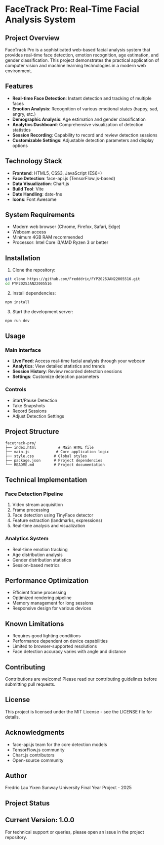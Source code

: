 # FaceTrack Pro: Real-Time Facial Analysis System

## Project Overview
FaceTrack Pro is a sophisticated web-based facial analysis system that provides real-time face detection, emotion recognition, age estimation, and gender classification. This project demonstrates the practical application of computer vision and machine learning technologies in a modern web environment.

## Features
- **Real-time Face Detection**: Instant detection and tracking of multiple faces
- **Emotion Analysis**: Recognition of various emotional states (happy, sad, angry, etc.)
- **Demographic Analysis**: Age estimation and gender classification
- **Analytics Dashboard**: Comprehensive visualization of detection statistics
- **Session Recording**: Capability to record and review detection sessions
- **Customizable Settings**: Adjustable detection parameters and display options

## Technology Stack
- **Frontend**: HTML5, CSS3, JavaScript (ES6+)
- **Face Detection**: face-api.js (TensorFlow.js-based)
- **Data Visualization**: Chart.js
- **Build Tool**: Vite
- **Date Handling**: date-fns
- **Icons**: Font Awesome

## System Requirements
- Modern web browser (Chrome, Firefox, Safari, Edge)
- Webcam access
- Minimum 4GB RAM recommended
- Processor: Intel Core i3/AMD Ryzen 3 or better

## Installation

1. Clone the repository:
```bash
git clone https://github.com/Fredddric/FYP2025JAN22005516.git
cd FYP2025JAN22005516
```

2. Install dependencies:
```bash
npm install
```

3. Start the development server:
```bash
npm run dev
```

## Usage

### Main Interface
- **Live Feed**: Access real-time facial analysis through your webcam
- **Analytics**: View detailed statistics and trends
- **Session History**: Review recorded detection sessions
- **Settings**: Customize detection parameters

### Controls
- Start/Pause Detection
- Take Snapshots
- Record Sessions
- Adjust Detection Settings

## Project Structure
```
facetrack-pro/
├── index.html          # Main HTML file
├── main.js            # Core application logic
├── style.css         # Global styles
├── package.json      # Project dependencies
└── README.md         # Project documentation
```

## Technical Implementation

### Face Detection Pipeline
1. Video stream acquisition
2. Frame processing
3. Face detection using TinyFace detector
4. Feature extraction (landmarks, expressions)
5. Real-time analysis and visualization

### Analytics System
- Real-time emotion tracking
- Age distribution analysis
- Gender distribution statistics
- Session-based metrics

## Performance Optimization
- Efficient frame processing
- Optimized rendering pipeline
- Memory management for long sessions
- Responsive design for various devices


## Known Limitations
- Requires good lighting conditions
- Performance dependent on device capabilities
- Limited to browser-supported resolutions
- Face detection accuracy varies with angle and distance

## Contributing
Contributions are welcome! Please read our contributing guidelines before submitting pull requests.

## License
This project is licensed under the MIT License - see the LICENSE file for details.

## Acknowledgments
- face-api.js team for the core detection models
- TensorFlow.js community
- Chart.js contributors
- Open-source community

## Author
Fredric Lau Yixen
Sunway University
Final Year Project - 2025

## Project Status
Current Version: 1.0.0
---

For technical support or queries, please open an issue in the project repository.
